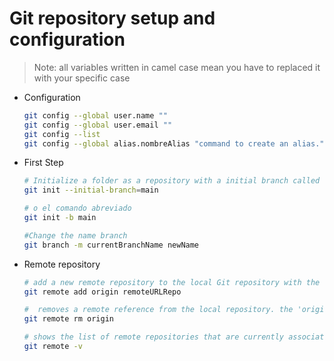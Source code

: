 # Git repository setup and configuration

> Note: all variables written in camel case mean you have to replaced it with your specific case

- Configuration
    ```sh
    git config --global user.name ""
    git config --global user.email ""
    git config --list
    git config --global alias.nombreAlias "command to create an alias."
    ```

- First Step
    ```sh
    # Initialize a folder as a repository with a initial branch called "main"
    git init --initial-branch=main

    # o el comando abreviado
    git init -b main

    #Change the name branch 
    git branch -m currentBranchName newName
    ```

- Remote repository

    ```sh
    # add a new remote repository to the local Git repository with the name "origin" 
    git remote add origin remoteURLRepo

    #  removes a remote reference from the local repository. the 'origin' argument is the name of the remote to be removed.
    git remote rm origin

    # shows the list of remote repositories that are currently associated with the local repository
    git remote -v
    ```

